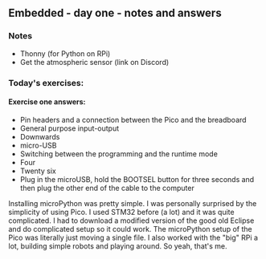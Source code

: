 ## Embedded - day one - notes and answers

### Notes

- Thonny (for Python on RPi)
- Get the atmospheric sensor (link on Discord)

### Today's exercises:

#### Exercise one answers:

- Pin headers and a connection between the Pico and the breadboard
- General purpose input-output
- Downwards
- micro-USB
- Switching between the programming and the runtime mode
- Four
- Twenty six
- Plug in the microUSB, hold the BOOTSEL button for three seconds and then plug the other end of the cable to the computer

Installing microPython was pretty simple. I was personally surprised by the simplicity of using
Pico. I used STM32 before (a lot) and it was quite complicated. I had to download a modified
version of the good old Eclipse and do complicated setup so it could work. The microPython setup
of the Pico was literally just moving a single file. I also worked with the "big" RPi a lot,
building simple robots and playing around. So yeah, that's me.

